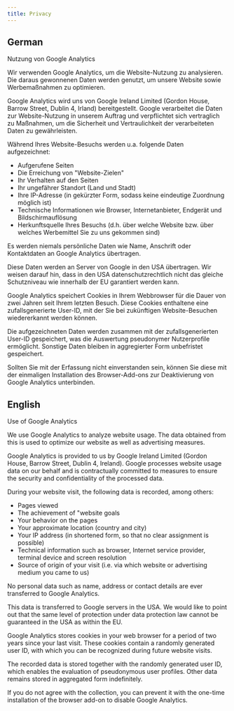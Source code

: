 ```yaml
---
title: Privacy
---
```


## German

Nutzung von Google Analytics

Wir verwenden Google Analytics, um die Website-Nutzung zu analysieren. Die daraus gewonnenen Daten werden genutzt, um unsere Website sowie Werbemaßnahmen zu optimieren.

Google Analytics wird uns von Google Ireland Limited (Gordon House, Barrow Street, Dublin 4, Irland) bereitgestellt. Google verarbeitet die Daten zur Website-Nutzung in unserem Auftrag und verpflichtet sich vertraglich zu Maßnahmen, um die Sicherheit und Vertraulichkeit der verarbeiteten Daten zu gewährleisten.

Während Ihres Website-Besuchs werden u.a. folgende Daten aufgezeichnet:

- Aufgerufene Seiten
- Die Erreichung von "Website-Zielen"
- Ihr Verhalten auf den Seiten
- Ihr ungefährer Standort (Land und Stadt)
- Ihre IP-Adresse (in gekürzter Form, sodass keine eindeutige Zuordnung möglich ist)
- Technische Informationen wie Browser, Internetanbieter, Endgerät und Bildschirmauflösung
- Herkunftsquelle Ihres Besuchs (d.h. über welche Website bzw. über welches Werbemittel Sie zu uns gekommen sind)

Es werden niemals persönliche Daten wie Name, Anschrift oder Kontaktdaten an Google Analytics übertragen.

Diese Daten werden an Server von Google in den USA übertragen. Wir weisen darauf hin, dass in den USA datenschutzrechtlich nicht das gleiche Schutzniveau wie innerhalb der EU garantiert werden kann.

Google Analytics speichert Cookies in Ihrem Webbrowser für die Dauer von zwei Jahren seit Ihrem letzten Besuch. Diese Cookies enthaltene eine zufallsgenerierte User-ID, mit der Sie bei zukünftigen Website-Besuchen wiedererkannt werden können.

Die aufgezeichneten Daten werden zusammen mit der zufallsgenerierten User-ID gespeichert, was die Auswertung pseudonymer Nutzerprofile ermöglicht. Sonstige Daten bleiben in aggregierter Form unbefristet gespeichert.

Sollten Sie mit der Erfassung nicht einverstanden sein, können Sie diese mit der einmaligen Installation des Browser-Add-ons zur Deaktivierung von Google Analytics unterbinden.

## English

Use of Google Analytics

We use Google Analytics to analyze website usage. The data obtained from this is used to optimize our website as well as advertising measures.

Google Analytics is provided to us by Google Ireland Limited (Gordon House, Barrow Street, Dublin 4, Ireland). Google processes website usage data on our behalf and is contractually committed to measures to ensure the security and confidentiality of the processed data.

During your website visit, the following data is recorded, among others:

- Pages viewed
- The achievement of "website goals
- Your behavior on the pages
- Your approximate location (country and city)
- Your IP address (in shortened form, so that no clear assignment is possible)
- Technical information such as browser, Internet service provider, terminal device and screen resolution
- Source of origin of your visit (i.e. via which website or advertising medium you came to us)

No personal data such as name, address or contact details are ever transferred to Google Analytics.

This data is transferred to Google servers in the USA. We would like to point out that the same level of protection under data protection law cannot be guaranteed in the USA as within the EU.

Google Analytics stores cookies in your web browser for a period of two years since your last visit. These cookies contain a randomly generated user ID, with which you can be recognized during future website visits.

The recorded data is stored together with the randomly generated user ID, which enables the evaluation of pseudonymous user profiles. Other data remains stored in aggregated form indefinitely.

If you do not agree with the collection, you can prevent it with the one-time installation of the browser add-on to disable Google Analytics.
